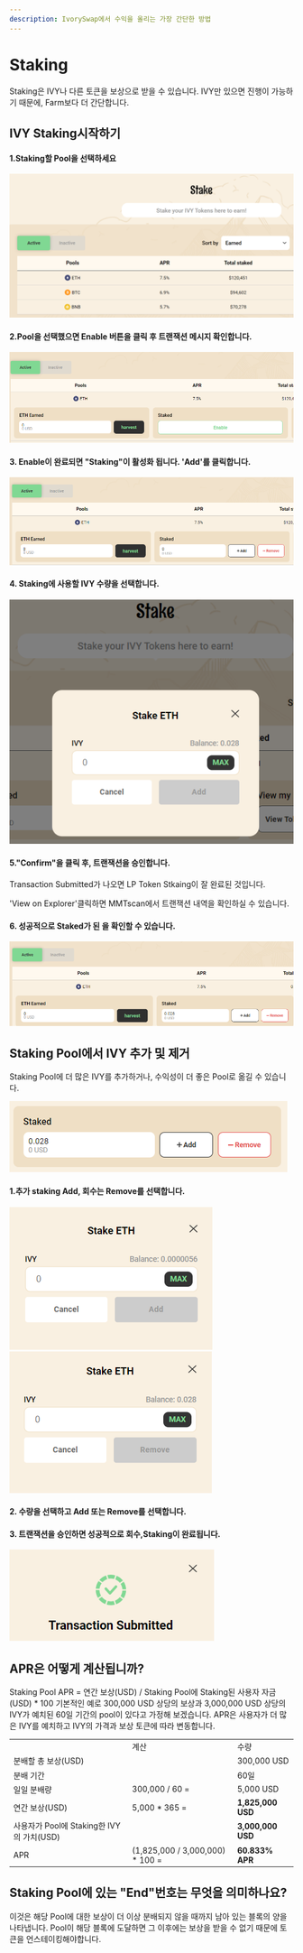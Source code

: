 ```yaml
---
description: IvorySwap에서 수익을 올리는 가장 간단한 방법
---
```


# Staking

Staking은 IVY나 다른 토큰을 보상으로 받을 수 있습니다. IVY만 있으면 진행이 가능하기 때문에, Farm보다 더 간단합니다.

## IVY Staking시작하기



#### 1.Staking할  Pool을 선택하세요

![](<../.gitbook/assets/image (8).png>)

#### 2.Pool을 선택했으면 Enable 버튼을 클릭 후 트랜잭션 메시지 확인합니다.&#x20;

![](<../.gitbook/assets/image (23).png>)

#### 3. Enable이 완료되면 "Staking"이 활성화 됩니다. 'Add'를 클릭합니다.

![](<../.gitbook/assets/image (5).png>)

#### 4.  Staking에 사용할 IVY 수량을 선택합니다.

![](<../.gitbook/assets/image (1).png>)

#### 5."Confirm"을 클릭 후, 트랜잭션을 승인합니다.  &#x20;

Transaction Submitted가 나오면 LP Token Stkaing이 잘 완료된 것입니다.

'View on Explorer'클릭하면 MMTscan에서 트랜잭션 내역을 확인하실 수 있습니다.



#### 6. 성공적으로 Staked가 된 을 확인할 수 있습니다.

![](<../.gitbook/assets/image (15).png>)

## Staking Pool에서 IVY 추가 및 제거



Staking Pool에 더 많은 IVY를 추가하거나, 수익성이 더 좋은 Pool로 옮길 수 있습니다.

![](<../.gitbook/assets/image (2).png>)

#### 1.추가  staking Add, 회수는 Remove를 선택합니다.

![](<../.gitbook/assets/image (9).png>)![](<../.gitbook/assets/image (3).png>)

#### 2. 수량을 선택하고 Add 또는 Remove를 선택합니다.

#### 3. 트랜잭션을 승인하면 성공적으로 회수,Staking이 완료됩니다.

![](<../.gitbook/assets/image (4).png>)





## APR은 어떻게 계산됩니까?

Staking Pool APR = 연간 보상(USD) / Staking Pool에 Staking된 사용자 자금(USD) \* 100 기본적인 예로 300,000 USD 상당의 보상과 3,000,000 USD 상당의 IVY가 예치된 60일 기간의 pool이 있다고  가정해 보겠습니다. APR은 사용자가 더 많은 IVY를 예치하고 IVY의 가격과 보상 토큰에 따라 변동합니다. ​

|                                  |                                   |                   |
| -------------------------------- | --------------------------------- | ----------------- |
|                                  | 계산                                | 수량                |
| 분배할 총 보상(USD)                    |                                   | 300,000 USD       |
| 분배 기간                            |                                   | 60일               |
| 일일 분배량                           | 300,000 / 60 =                    | 5,000 USD         |
| 연간 보상(USD)                       | 5,000 \* 365 =                    | **1,825,000 USD** |
| 사용자가 Pool에 Staking한 IVY의 가치(USD) |                                   | **3,000,000 USD** |
| APR                              | (1,825,000 / 3,000,000) \* 100 =  | **60.833% APR**   |

## Staking Pool에 있는 "End"번호는 무엇을 의미하나요?

이것은 해당 Pool에 대한 보상이 더 이상 분배되지 않을 때까지 남아 있는 블록의 양을 나타냅니다. Pool이 해당 블록에 도달하면 그 이후에는 보상을 받을 수 없기 때문에 토큰을 언스테이킹해야합니다.

